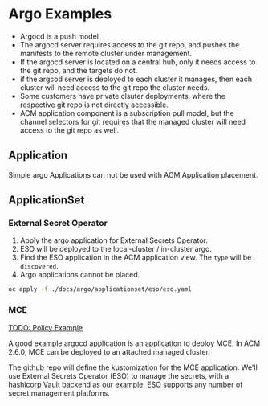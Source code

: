# Argo Examples

* Argocd is a push model
* The argocd server requires access to the git repo, and pushes the manifests to the remote cluster under management.
* If the argocd server is located on a central hub, only it needs access to the git repo, and the targets do not.
* if the argcod server is deployed to each cluster it manages, then each cluster will need access to the git repo the cluster needs.
* Some customers have private clsuter deployments, where the respective git repo is not directly accessible.
* ACM application component is a subscription pull model, but the channel selectors for git requires that the managed cluster will need access to the git repo as well.

## Application

Simple argo Applications can not be used with ACM Application placement.

## ApplicationSet

### External Secret Operator

1. Apply the argo application for External Secrets Operator.
2. ESO will be deployed to the local-cluster / in-cluster argo.
3. Find the ESO application in the ACM application view. The `type` will be `discovered`.
4. Argo applications cannot be placed.

```bash
oc apply -f ./docs/argo/applicationset/eso/eso.yaml
```

### MCE

[TODO: Policy Example]()

A good example argocd application is an application to deploy MCE. In ACM 2.6.0, MCE can be deployed to an attached managed cluster.

The github repo will define the kustomization for the MCE application. We'll use External Secrets Operator (ESO) to manage the secrets, with a hashicorp Vault backend as our example. ESO supports any number of secret management platforms.
